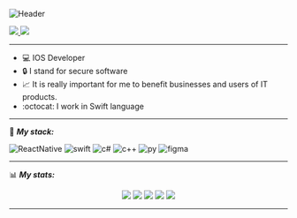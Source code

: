 
![Header](https://github.com/PatchedDeveloper/PatchedDeveloper/assets/103842703/6f93e841-95b5-4968-8598-6858fb0e46c4)


<div id="socials" align="left">
	<a href="https://www.linkedin.com/in/patcheddev/">
		<img src="https://img.shields.io/badge/LinkedIn-blue?style=for-the-badge&logo=linkedin&logoColor=white" />
	</a>
	<a href="https://t.me/patcheddev">
		<img src="https://img.shields.io/badge/Telegram-blue?style=for-the-badge&logo=telegram&logoColor=white" />
	</a>
</div>

___

- 💻 IOS Developer
- 🔒 I stand for secure software
- 📈 It is really important for me to benefit businesses and users of IT products.
- :octocat: I work in Swift language
___

:briefcase: ***My stack:***


![ReactNative](https://github.com/PatchedDeveloper/PatchedDeveloper/assets/103842703/64056312-11ed-43cf-b0fc-12afc256683e)
![swift](https://raw.githubusercontent.com/kiddingtrust/kiddingtrust/main/ico/10.png)
![c#](https://github.com/kiddingtrust/kiddingtrust/blob/main/ico/2.png) 
![c++](https://github.com/kiddingtrust/kiddingtrust/blob/main/ico/1.png)
![py](https://github.com/kiddingtrust/kiddingtrust/blob/main/ico/8.png)
![figma](https://github.com/kiddingtrust/kiddingtrust/blob/main/ico/5.png)

---
📊 ***My stats:***
<div id="stat" align="center">
	<img src="https://github-profile-summary-cards.vercel.app/api/cards/profile-details?username=PatchedDeveloper&theme=github_dark"/>
<img src="https://github-profile-summary-cards.vercel.app/api/cards/most-commit-language?username=PatchedDeveloper&theme=github_dark"/>
<img src="https://github-profile-summary-cards.vercel.app/api/cards/stats?username=PatchedDeveloper&theme=github_dark"/>
<img src="https://github-profile-summary-cards.vercel.app/api/cards/repos-per-language?username=PatchedDeveloper&theme=github_dark"/>
	<img src="http://github-profile-summary-cards.vercel.app/api/cards/productive-time?username=PatchedDeveloper&theme=github_dark&utcOffset=8"/>
</div>

___

